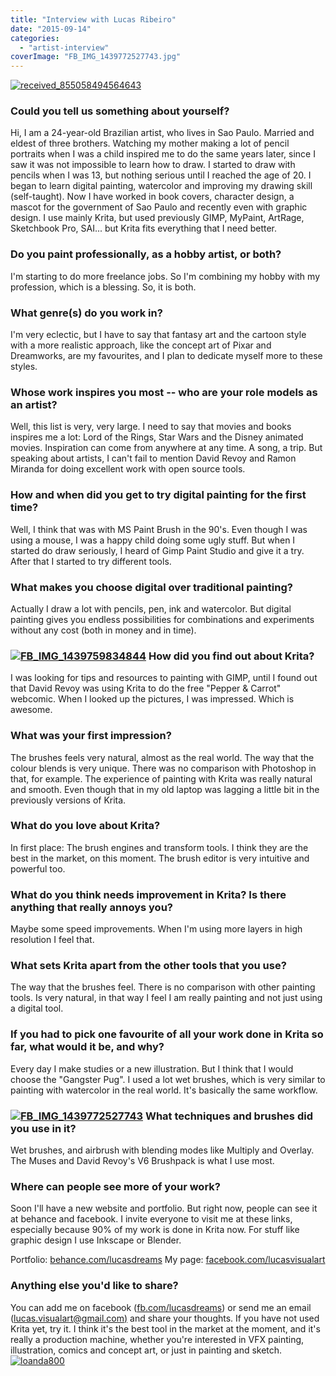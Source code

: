 ```yaml
---
title: "Interview with Lucas Ribeiro"
date: "2015-09-14"
categories: 
  - "artist-interview"
coverImage: "FB_IMG_1439772527743.jpg"
---
```


[![received_855058494564643](../images/received_855058494564643.jpeg)](https://krita.org/wp-content/uploads/2015/09/received_855058494564643.jpeg)

### Could you tell us something about yourself?

Hi, I am a 24-year-old Brazilian artist, who lives in Sao Paulo. Married and eldest of three brothers. Watching my mother making a lot of pencil portraits when I was a child inspired me to do the same years later, since I saw it was not impossible to learn how to draw. I started to draw with pencils when I was 13, but nothing serious until I reached the age of 20. I began to learn digital painting, watercolor and improving my drawing skill (self-taught). Now I have worked in book covers, character design, a mascot for the government of Sao Paulo and recently even with graphic design. I use mainly Krita, but used previously GIMP, MyPaint, ArtRage, Sketchbook Pro, SAI... but Krita fits everything that I need better.

### Do you paint professionally, as a hobby artist, or both?

I'm starting to do more freelance jobs. So I'm combining my hobby with my profession, which is a blessing. So, it is both.

### What genre(s) do you work in?

I'm very eclectic, but I have to say that fantasy art and the cartoon style with a more realistic approach, like the concept art of Pixar and Dreamworks, are my favourites, and I plan to dedicate myself more to these styles.

### Whose work inspires you most -- who are your role models as an artist?

Well, this list is very, very large. I need to say that movies and books inspires me a lot: Lord of the Rings, Star Wars and the Disney animated movies. Inspiration can come from anywhere at any time. A song, a trip. But speaking about artists, I can't fail to mention David Revoy and Ramon Miranda for doing excellent work with open source tools.

### How and when did you get to try digital painting for the first time?

Well, I think that was with MS Paint Brush in the 90's. Even though I was using a mouse, I was a happy child doing some ugly stuff. But when I started do draw seriously, I heard of Gimp Paint Studio and give it a try. After that I started to try different tools.

### What makes you choose digital over traditional painting?

Actually I draw a lot with pencils, pen, ink and watercolor. But digital painting gives you endless possibilities for combinations and experiments without any cost (both in money and in time).

### [![FB_IMG_1439759834844](../images/FB_IMG_1439759834844.jpg)](https://krita.org/wp-content/uploads/2015/09/FB_IMG_1439759834844.jpg) How did you find out about Krita?

I was looking for tips and resources to painting with GIMP, until I found out that David Revoy was using Krita to do the free "Pepper & Carrot" webcomic. When I looked up the pictures, I was impressed. Which is awesome.

### What was your first impression?

The brushes feels very natural, almost as the real world. The way that the colour blends is very unique. There was no comparison with Photoshop in that, for example. The experience of painting with Krita was really natural and smooth. Even though that in my old laptop was lagging a little bit in the previously versions of Krita.

### What do you love about Krita?

In first place: The brush engines and transform tools. I think they are the best in the market, on this moment. The brush editor is very intuitive and powerful too.

### What do you think needs improvement in Krita? Is there anything that really annoys you?

Maybe some speed improvements. When I'm using more layers in high resolution I feel that.

### What sets Krita apart from the other tools that you use?

The way that the brushes feel. There is no comparison with other painting tools. Is very natural, in that way I feel I am really painting and not just using a digital tool.

### If you had to pick one favourite of all your work done in Krita so far, what would it be, and why?

Every day I make studies or a new illustration. But I think that I would choose the "Gangster Pug". I used a lot wet brushes, which is very similar to painting with watercolor in the real world. It's basically the same workflow.

### [![FB_IMG_1439772527743](../images/FB_IMG_1439772527743.jpg)](https://krita.org/wp-content/uploads/2015/09/FB_IMG_1439772527743.jpg) What techniques and brushes did you use in it?

Wet brushes, and airbrush with blending modes like Multiply and Overlay. The Muses and David Revoy's V6 Brushpack is what I use most.

### Where can people see more of your work?

Soon I'll have a new website and portfolio. But right now, people can see it at behance and facebook. I invite everyone to visit me at these links, especially because 90% of my work is done in Krita now. For stuff like graphic design I use Inkscape or Blender.

Portfolio: [behance.com/lucasdreams](http://behance.com/lucasdreams) My page: [facebook.com/lucasvisualart](http://facebook.com/lucasvisualart)

### Anything else you'd like to share?

You can add me on facebook ([fb.com/lucasdreams](http://fb.com/lucasdreams)) or send me an email ([lucas.visualart@gmail.com)](mailto:lucas.visualart@gmail.com) and share your thoughts. If you have not used Krita yet, try it. I think it's the best tool in the market at the moment, and it's really a production machine, whether you're interested in VFX painting, illustration, comics and concept art, or just in painting and sketch.[![loanda800](../images/loanda800.png)](https://krita.org/wp-content/uploads/2015/09/loanda800.png)
